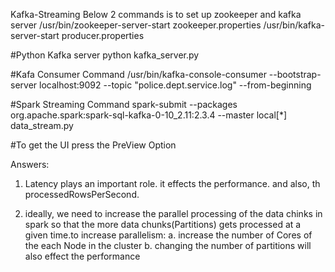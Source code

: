  Kafka-Streaming
 Below 2 commands is to set up zookeeper and kafka server
/usr/bin/zookeeper-server-start zookeeper.properties
/usr/bin/kafka-server-start producer.properties

#Python Kafka server
python kafka_server.py

#Kafa Consumer Command
/usr/bin/kafka-console-consumer --bootstrap-server localhost:9092 --topic "police.dept.service.log" --from-beginning

#Spark Streaming Command
spark-submit --packages org.apache.spark:spark-sql-kafka-0-10_2.11:2.3.4 --master local[*] data_stream.py

#To get the UI press the PreView Option


 Answers:
 
 1. Latency plays an important role. it effects the performance. and also, th processedRowsPerSecond.

2. ideally, we need to increase the parallel processing of the data chinks in spark so that the more data chunks(Partitions)  gets processed at a given time.to increase parallelism:
 a. increase the number of Cores of the  each Node in the cluster
 b. changing the number of partitions will also effect the performance
